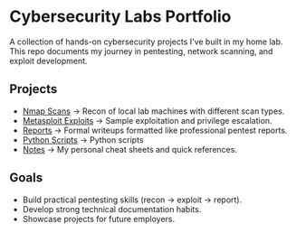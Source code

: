 # Cybersecurity Labs Portfolio
A collection of hands-on cybersecurity projects I've built in my home lab.  
This repo documents my journey in pentesting, network scanning, and exploit development.  

## Projects
- [Nmap Scans](./nmap) → Recon of local lab machines with different scan types.
- [Metasploit Exploits](./metasploit) → Sample exploitation and privilege escalation.
- [Reports](./reports) → Formal writeups formatted like professional pentest reports.
- [Python Scripts](./python) → Python scripts
- [Notes](./notes) → My personal cheat sheets and quick references.

## Goals
- Build practical pentesting skills (recon → exploit → report).
- Develop strong technical documentation habits.
- Showcase projects for future employers.
